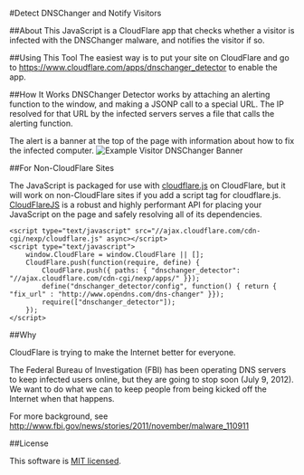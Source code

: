 #Detect DNSChanger and Notify Visitors

##About
This JavaScript is a CloudFlare app that checks whether a visitor is
infected with the DNSChanger malware, and notifies the visitor
if so.

##Using This Tool
The easiest way is to put your site on CloudFlare and go to
https://www.cloudflare.com/apps/dnschanger_detector
to enable the app.

##How It Works
DNSChanger Detector works by attaching an alerting function to the window, and
making a JSONP call to a special URL. The IP resolved for that URL
by the infected servers serves a file that calls the alerting function.

The alert is a banner at the top of the page with information about how to fix the infected computer.
![Example Visitor DNSChanger Banner](https://www.cloudflare.com/images/apps/dnschanger_detector/banner_example.png)


##For Non-CloudFlare Sites

The JavaScript is packaged for use with [cloudflare.js](http://js.cloudflare.com/) on CloudFlare, but it will work
on non-CloudFlare sites if you add a script tag for cloudflare.js.  [CloudFlareJS](http://js.cloudflare.com/) is a robust and highly performant API for placing your JavaScript on the page and safely resolving all of its dependencies. 

    <script type="text/javascript" src="//ajax.cloudflare.com/cdn-cgi/nexp/cloudflare.js" async></script>
    <script type="text/javascript">
        window.CloudFlare = window.CloudFlare || [];
        CloudFlare.push(function(require, define) {
            CloudFlare.push({ paths: { "dnschanger_detector": "//ajax.cloudflare.com/cdn-cgi/nexp/apps/" }});
            define("dnschanger_detector/config", function() { return { "fix_url" : "http://www.opendns.com/dns-changer" }});
            require(["dnschanger_detector"]);
        });
    </script>

##Why

CloudFlare is trying to make the Internet better for everyone.

The Federal Bureau of Investigation (FBI) has been operating DNS servers
to keep infected users online, but they are going to stop soon (July 9, 2012). We want to
do what we can to keep people from being kicked off the Internet when that happens.

For more background, see
http://www.fbi.gov/news/stories/2011/november/malware_110911

##License

This software is [MIT licensed](http://www.opensource.org/licenses/MIT).

